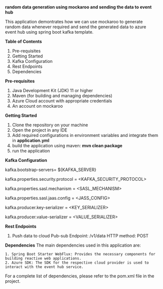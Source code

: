 **random data generation using mockaroo and sending the data to event hub**

This application demontrates how we can use mockaroo to generate random data whenever required and send the generated data to azure event hub using spring boot kafka template.

**Table of Contents**
1. Pre-requisites
2. Getting Started
3. Kafka Configuration
4. Rest Endpoints
5. Dependencies

**Pre-requisites**
1. Java Development Kit (JDK) 11 or higher
2. Maven (for building and managing dependencies)
3. Azure Cloud account with appropriate credentials
4. An account on mockaroo

**Getting Started**
1. Clone the repository on your machine
2. Open the project in any IDE
3. Add required configurations in environment variables and integrate them in **application.yml**
4. build the application using maven: **mvn clean package**
5. run the application

**Kafka Configuration**

kafka.bootstrap-servers= ${KAFKA_SERVER}

kafka.properties.security.protocol = <KAFKA_SECURITY_PROTOCOL>

kafka.properties.sasl.mechanism = <SASL_MECHANISM>

kafka.properties.sasl.jaas.config = <JASS_CONFIG>

kafka.producer.key-serializer = <KEY_SERIALIZER>

kafka.producer.value-serializer = <VALUE_SERIALIZER>


**Rest Endpoints**
1. Push data to cloud Pub-sub
    Endpoint: /v1/data
    HTTP method: POST

**Dependencies**
The main dependencies used in this application are:

    1. Spring Boot Starter WebFlux: Provides the necessary components for building reactive web applications.
    2. Azure SDK: The SDK for the respective cloud provider is used to interact with the event hub service.

For a complete list of dependencies, please refer to the pom.xml file in the project.
